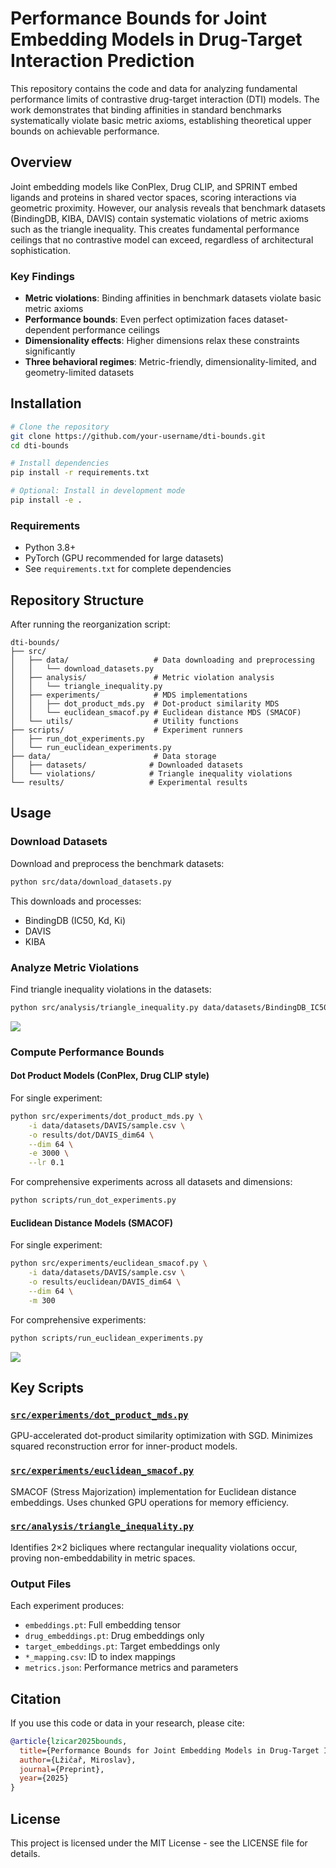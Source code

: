 # Performance Bounds for Joint Embedding Models in Drug-Target Interaction Prediction

This repository contains the code and data for analyzing fundamental performance limits of contrastive drug-target interaction (DTI) models. The work demonstrates that binding affinities in standard benchmarks systematically violate basic metric axioms, establishing theoretical upper bounds on achievable performance.

## Overview

Joint embedding models like ConPlex, Drug CLIP, and SPRINT embed ligands and proteins in shared vector spaces, scoring interactions via geometric proximity. However, our analysis reveals that benchmark datasets (BindingDB, KIBA, DAVIS) contain systematic violations of metric axioms such as the triangle inequality. This creates fundamental performance ceilings that no contrastive model can exceed, regardless of architectural sophistication.


### Key Findings

- **Metric violations**: Binding affinities in benchmark datasets violate basic metric axioms
- **Performance bounds**: Even perfect optimization faces dataset-dependent performance ceilings
- **Dimensionality effects**: Higher dimensions relax these constraints significantly
- **Three behavioral regimes**: Metric-friendly, dimensionality-limited, and geometry-limited datasets

## Installation

```bash
# Clone the repository
git clone https://github.com/your-username/dti-bounds.git
cd dti-bounds

# Install dependencies
pip install -r requirements.txt

# Optional: Install in development mode
pip install -e .
```

### Requirements

- Python 3.8+
- PyTorch (GPU recommended for large datasets)
- See `requirements.txt` for complete dependencies

## Repository Structure

After running the reorganization script:

```
dti-bounds/
├── src/
│   ├── data/                   # Data downloading and preprocessing
│   │   └── download_datasets.py
│   ├── analysis/               # Metric violation analysis
│   │   └── triangle_inequality.py
│   ├── experiments/            # MDS implementations
│   │   ├── dot_product_mds.py  # Dot-product similarity MDS
│   │   └── euclidean_smacof.py # Euclidean distance MDS (SMACOF)
│   └── utils/                  # Utility functions
├── scripts/                    # Experiment runners
│   ├── run_dot_experiments.py
│   └── run_euclidean_experiments.py
├── data/                       # Data storage
│   ├── datasets/              # Downloaded datasets
│   └── violations/            # Triangle inequality violations
└── results/                   # Experimental results
```

## Usage
### Download Datasets

Download and preprocess the benchmark datasets:

```bash
python src/data/download_datasets.py
```

This downloads and processes:
- BindingDB (IC50, Kd, Ki)
- DAVIS
- KIBA

### Analyze Metric Violations

Find triangle inequality violations in the datasets:

```bash
python src/analysis/triangle_inequality.py data/datasets/BindingDB_IC50/sample.csv --output data/violations/BindingDB_IC50.csv
```

![](assets/metric_violation.png)

### Compute Performance Bounds


#### Dot Product Models (ConPlex, Drug CLIP style)

For single experiment:
```bash
python src/experiments/dot_product_mds.py \
    -i data/datasets/DAVIS/sample.csv \
    -o results/dot/DAVIS_dim64 \
    --dim 64 \
    -e 3000 \
    --lr 0.1
```

For comprehensive experiments across all datasets and dimensions:
```bash
python scripts/run_dot_experiments.py
```

#### Euclidean Distance Models (SMACOF)

For single experiment:
```bash
python src/experiments/euclidean_smacof.py \
    -i data/datasets/DAVIS/sample.csv \
    -o results/euclidean/DAVIS_dim64 \
    --dim 64 \
    -m 300
```

For comprehensive experiments:
```bash
python scripts/run_euclidean_experiments.py
```

![](assets/correlations.png)

## Key Scripts

### [`src/experiments/dot_product_mds.py`](src/experiments/dot_product_mds.py)
GPU-accelerated dot-product similarity optimization with SGD. Minimizes squared reconstruction error for inner-product models.

### [`src/experiments/euclidean_smacof.py`](src/experiments/euclidean_smacof.py)
SMACOF (Stress Majorization) implementation for Euclidean distance embeddings. Uses chunked GPU operations for memory efficiency.

### [`src/analysis/triangle_inequality.py`](src/analysis/triangle_inequality.py)
Identifies 2×2 bicliques where rectangular inequality violations occur, proving non-embeddability in metric spaces.


### Output Files

Each experiment produces:
- `embeddings.pt`: Full embedding tensor
- `drug_embeddings.pt`: Drug embeddings only
- `target_embeddings.pt`: Target embeddings only
- `*_mapping.csv`: ID to index mappings
- `metrics.json`: Performance metrics and parameters

## Citation

If you use this code or data in your research, please cite:

```bibtex
@article{lzicar2025bounds,
  title={Performance Bounds for Joint Embedding Models in Drug-Target Interaction Prediction},
  author={Lžičař, Miroslav},
  journal={Preprint},
  year={2025}
}
```

## License

This project is licensed under the MIT License - see the LICENSE file for details.
